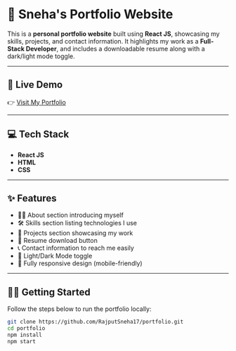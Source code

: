 # 💼 Sneha's Portfolio Website

This is a **personal portfolio website** built using **React JS**, showcasing my skills, projects, and contact information. It highlights my work as a **Full-Stack Developer**, and includes a downloadable resume along with a dark/light mode toggle.

---

## 🔗 Live Demo

👉 [Visit My Portfolio](https://cute-beignet-f21885.netlify.app/)

---

## 💻 Tech Stack

- **React JS**
- **HTML**
- **CSS**

---

## ✨ Features

- 👩‍💻 About section introducing myself
- 🛠️ Skills section listing technologies I use
- 📂 Projects section showcasing my work
- 📄 Resume download button
- 📞 Contact information to reach me easily
- 🌙 Light/Dark Mode toggle
- 📱 Fully responsive design (mobile-friendly)


---

## 🧑‍💻 Getting Started

Follow the steps below to run the portfolio locally:

```bash
git clone https://github.com/RajputSneha17/portfolio.git
cd portfolio
npm install
npm start
